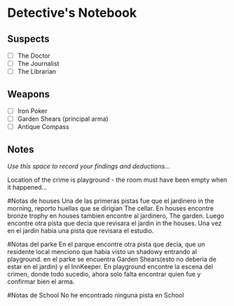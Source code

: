 # Detective's Notebook

## Suspects
- [ ] The Doctor
- [ ] The Journalist
- [ ] The Librarian

## Weapons
- [ ] Iron Poker
- [ ] Garden Shears (principal arma)
- [ ] Antique Compass

## Notes
*Use this space to record your findings and deductions...*

Location of the crime is playground - the room must have been empty when it happened...

#Notas de houses
Una de las primeras pistas fue que el jardinero in the morning, reporto huellas que se dirigian The cellar.
En houses encontre bronze trophy
en houses tambien encontre al jardinero, The garden.
Luego encontre otra pista que decia que revisara el jardin in the houses.
Una vez en el jardin habia una pista que revisara el estudio. 

#Notas del parke
En el parque encontre otra pista que decia, que un residente local menciono que habia visto un shadowy entrando al playground.
en el parke se encuentra Garden Shears(esto no deberia de estar en el jardin) y el InnKeeper.
En playground encontre la escena del crimen, donde todo sucedio, ahora solo falta encontrar quien fue y confirmar bien el arma.

#Notas de School
No he encontrado ninguna pista en School
